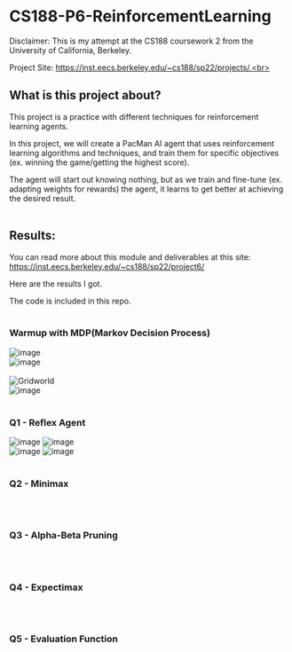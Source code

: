 # CS188-P6-ReinforcementLearning

Disclaimer: This is my attempt at the CS188 coursework 2 from the University of California, Berkeley.<br>

Project Site: https://inst.eecs.berkeley.edu/~cs188/sp22/projects/.<br><br>

## What is this project about?<br>

This project is a practice with different techniques for reinforcement learning agents.<br>

In this project, we will create a PacMan AI agent that uses reinforcement learning algorithms and techniques, and train them for specific objectives (ex. winning the game/getting the highest score).<br>

The agent will start out knowing nothing, but as we train and fine-tune (ex. adapting weights for rewards) the agent, it learns to get better at achieving the desired result.<br><br>

## Results:<br>

You can read more about this module and deliverables at this site: https://inst.eecs.berkeley.edu/~cs188/sp22/project6/<br>

Here are the results I got.<br>

The code is included in this repo.<br><br>

### Warmup with MDP(Markov Decision Process)
![image](https://user-images.githubusercontent.com/98131995/225820562-1663601a-e9ce-44ce-971f-19ce5dd5d97f.png)<br>
![image](https://user-images.githubusercontent.com/98131995/225820651-3f46fe07-fea9-4fd8-baa4-d5c9a88e8b59.png)<br><br>
![Gridworld](https://user-images.githubusercontent.com/98131995/225821743-8408a9b1-7cd0-47ca-8331-98b6ec614c40.gif)<br>
![image](https://user-images.githubusercontent.com/98131995/225821148-2078b6c8-56e8-4c2d-a97b-c4260f9a8e4e.png)<br><br>

### Q1 - Reflex Agent<br>
![image](https://user-images.githubusercontent.com/98131995/225823541-962e0a37-2eb1-4238-b90e-449f4ff059c3.png)
![image](https://user-images.githubusercontent.com/98131995/225823063-b59e39e6-6d87-43bd-9411-614a8cef54f4.png)<br>
![image](https://user-images.githubusercontent.com/98131995/225823586-1c8830ba-c32c-46b3-8dc8-932b229c7008.png)
![image](https://user-images.githubusercontent.com/98131995/225823757-96fbfd2a-0b74-4f51-91dd-b59414f6b059.png)<br><br>

### Q2 - Minimax<br>
<br><br>

### Q3 - Alpha-Beta Pruning<br>
<br><br>

### Q4 - Expectimax<br>
<br><br>

### Q5 - Evaluation Function<br>
<br><br>
